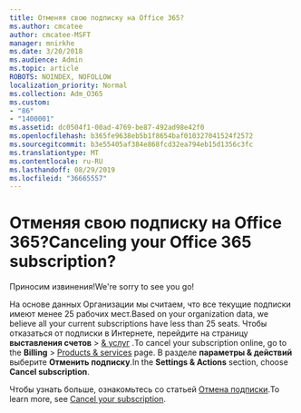 ```yaml
---
title: Отменяя свою подписку на Office 365?
ms.author: cmcatee
author: cmcatee-MSFT
manager: mnirkhe
ms.date: 3/20/2018
ms.audience: Admin
ms.topic: article
ROBOTS: NOINDEX, NOFOLLOW
localization_priority: Normal
ms.collection: Adm_O365
ms.custom:
- "86"
- "1400001"
ms.assetid: dc0504f1-00ad-4769-be87-492ad98e42f0
ms.openlocfilehash: b365fe9638eb5b1f8654baf010327041524f2572
ms.sourcegitcommit: b3e55405af384e868fcd32ea794eb15d1356c3fc
ms.translationtype: MT
ms.contentlocale: ru-RU
ms.lasthandoff: 08/29/2019
ms.locfileid: "36665557"
---
```

# <a name="canceling-your-office-365-subscription"></a><span data-ttu-id="0d18f-102">Отменяя свою подписку на Office 365?</span><span class="sxs-lookup"><span data-stu-id="0d18f-102">Canceling your Office 365 subscription?</span></span>

<span data-ttu-id="0d18f-103">Приносим извинения!</span><span class="sxs-lookup"><span data-stu-id="0d18f-103">We're sorry to see you go!</span></span>
  
<span data-ttu-id="0d18f-104">На основе данных Организации мы считаем, что все текущие подписки имеют менее 25 рабочих мест.</span><span class="sxs-lookup"><span data-stu-id="0d18f-104">Based on your organization data, we believe all your current subscriptions have less than 25 seats.</span></span> <span data-ttu-id="0d18f-105">Чтобы отказаться от подписки в Интернете, перейдите на страницу **выставления счетов** \> [& услуг](https://go.microsoft.com/fwlink/p/?linkid=842054) .</span><span class="sxs-lookup"><span data-stu-id="0d18f-105">To cancel your subscription online, go to the **Billing** \> [Products & services](https://go.microsoft.com/fwlink/p/?linkid=842054) page.</span></span> <span data-ttu-id="0d18f-106">В разделе **параметры & действий** выберите **Отменить подписку**.</span><span class="sxs-lookup"><span data-stu-id="0d18f-106">In the **Settings & Actions** section, choose **Cancel subscription**.</span></span>
  
<span data-ttu-id="0d18f-107">Чтобы узнать больше, ознакомьтесь со статьей [Отмена подписки](https://docs.microsoft.com/office365/admin/subscriptions-and-billing/cancel-your-subscription).</span><span class="sxs-lookup"><span data-stu-id="0d18f-107">To learn more, see [Cancel your subscription](https://docs.microsoft.com/office365/admin/subscriptions-and-billing/cancel-your-subscription).</span></span>
